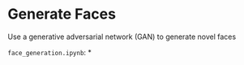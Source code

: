 # Generate Faces

Use a generative adversarial network (GAN) to generate novel faces

`face_generation.ipynb`:
* 

